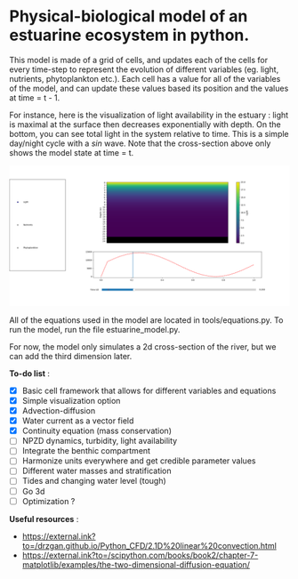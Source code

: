 # Physical-biological model of an estuarine ecosystem in python.

This model is made of a grid of cells, and updates each of the cells for every time-step to represent the evolution of different variables (eg. light, nutrients, phytoplankton etc.).
Each cell has a value for all of the variables of the model, and can update these values based its position and the values at time = t - 1.

For instance, here is the visualization of light availability in the estuary : light is maximal at the surface then decreases exponentially with depth. 
On the bottom, you can see total light in the system relative to time. This is a simple day/night cycle with a $sin$ wave. Note that the cross-section above only shows the model state at time = t.

![Visualization of model output](Images/Demonstration.png)

All of the equations used in the model are located in tools/equations.py. To run the model, run the file estuarine_model.py.

For now, the model only simulates a 2d cross-section of the river, but we can add the third dimension later.

**To-do list** :
- [x] Basic cell framework that allows for different variables and equations
- [x] Simple visualization option
- [x] Advection-diffusion
- [x] Water current as a vector field
- [x] Continuity equation (mass conservation)
- [ ] NPZD dynamics, turbidity, light availability
- [ ] Integrate the benthic compartment
- [ ] Harmonize units everywhere and get credible parameter values
- [ ] Different water masses and stratification
- [ ] Tides and changing water level (tough)
- [ ] Go 3d
- [ ] Optimization ?

**Useful resources** :
- <https://external.ink?to=/drzgan.github.io/Python_CFD/2.1D%20linear%20convection.html>
- <https://external.ink?to=/scipython.com/books/book2/chapter-7-matplotlib/examples/the-two-dimensional-diffusion-equation/>